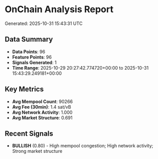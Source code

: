 # OnChain Analysis Report
Generated: 2025-10-31 15:43:31 UTC

## Data Summary
- **Data Points**: 96
- **Feature Points**: 96
- **Signals Generated**: 1
- **Time Range**: 2025-10-29 20:27:42.774720+00:00 to 2025-10-31 15:43:29.249181+00:00

## Key Metrics
- **Avg Mempool Count**: 90266
- **Avg Fee (30min)**: 1.4 sat/vB
- **Avg Network Activity**: 1.000
- **Avg Market Structure**: 0.691

## Recent Signals
- **BULLISH** (0.80) - High mempool congestion; High network activity; Strong market structure
